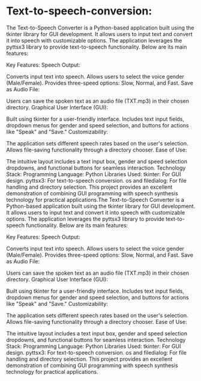 # Text-to-speech-conversion:
The Text-to-Speech Converter is a Python-based application built using the tkinter library for GUI development. It allows users to input text and convert it into speech with customizable options. The application leverages the pyttsx3 library to provide text-to-speech functionality. Below are its main features:

Key Features:
Speech Output:

Converts input text into speech.
Allows users to select the voice gender (Male/Female).
Provides three-speed options: Slow, Normal, and Fast.
Save as Audio File:

Users can save the spoken text as an audio file (TXT.mp3) in their chosen directory.
Graphical User Interface (GUI):

Built using tkinter for a user-friendly interface.
Includes text input fields, dropdown menus for gender and speed selection, and buttons for actions like "Speak" and "Save."
Customizability:

The application sets different speech rates based on the user's selection.
Allows file-saving functionality through a directory chooser.
Ease of Use:

The intuitive layout includes a text input box, gender and speed selection dropdowns, and functional buttons for seamless interaction.
Technology Stack:
Programming Language: Python
Libraries Used:
tkinter: For GUI design.
pyttsx3: For text-to-speech conversion.
os and filedialog: For file handling and directory selection.
This project provides an excellent demonstration of combining GUI programming with speech synthesis technology for practical applications.The Text-to-Speech Converter is a Python-based application built using the tkinter library for GUI development. It allows users to input text and convert it into speech with customizable options. The application leverages the pyttsx3 library to provide text-to-speech functionality. Below are its main features:

Key Features:
Speech Output:

Converts input text into speech.
Allows users to select the voice gender (Male/Female).
Provides three-speed options: Slow, Normal, and Fast.
Save as Audio File:

Users can save the spoken text as an audio file (TXT.mp3) in their chosen directory.
Graphical User Interface (GUI):

Built using tkinter for a user-friendly interface.
Includes text input fields, dropdown menus for gender and speed selection, and buttons for actions like "Speak" and "Save."
Customizability:

The application sets different speech rates based on the user's selection.
Allows file-saving functionality through a directory chooser.
Ease of Use:

The intuitive layout includes a text input box, gender and speed selection dropdowns, and functional buttons for seamless interaction.
Technology Stack:
Programming Language: Python
Libraries Used:
tkinter: For GUI design.
pyttsx3: For text-to-speech conversion.
os and filedialog: For file handling and directory selection.
This project provides an excellent demonstration of combining GUI programming with speech synthesis technology for practical applications.
